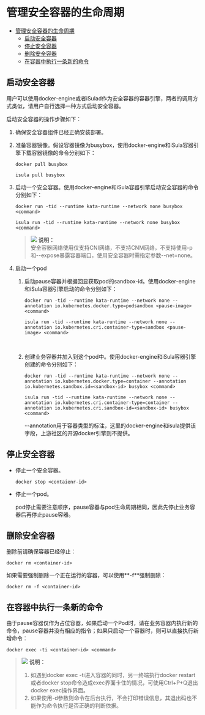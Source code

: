 # 管理安全容器的生命周期

- [管理安全容器的生命周期](#管理安全容器的生命周期)
    - [启动安全容器](#启动安全容器)
    - [停止安全容器](#停止安全容器)
    - [删除安全容器](#删除安全容器)
    - [在容器中执行一条新的命令](#在容器中执行一条新的命令)


## 启动安全容器

用户可以使用docker-engine或者iSulad作为安全容器的容器引擎，两者的调用方式类似，请用户自行选择一种方式启动安全容器。

启动安全容器的操作步骤如下：

1.  确保安全容器组件已经正确安装部署。
2.  准备容器镜像。假设容器镜像为busybox，使用docker-engine和iSula容器引擎下载容器镜像的命令分别如下：

    ```
    docker pull busybox
    ```

    ```
    isula pull busybox
    ```

3.  启动一个安全容器。使用docker-engine和iSula容器引擎启动安全容器的命令分别如下：

    ```
    docker run -tid --runtime kata-runtime --network none busybox <command>
    ```

    ```
    isula run -tid --runtime kata-runtime --network none busybox <command>
    ```

    >![](./public_sys-resources/icon-note.gif) **说明：**   
    >安全容器网络使用仅支持CNI网络，不支持CNM网络，不支持使用-p和--expose暴露容器端口，使用安全容器时需指定参数--net=none。  

4.  启动一个pod
    1.  启动pause容器并根据回显获取pod的sandbox-id。使用docker-engine和iSula容器引擎启动的命令分别如下：

        ```
        docker run -tid --runtime kata-runtime --network none --annotation io.kubernetes.docker.type=podsandbox <pause-image> <command>
        ```

        ```
        isula run -tid --runtime kata-runtime --network none --annotation io.kubernetes.cri.container-type=sandbox <pause-image> <command>
        ```

          

    1.  创建业务容器并加入到这个pod中。使用docker-engine和iSula容器引擎创建的命令分别如下：

        ```
        docker run -tid --runtime kata-runtime --network none --annotation io.kubernetes.docker.type=container --annotation io.kubernetes.sandbox.id=<sandbox-id> busybox <command>
        ```

        ```
        isula run -tid --runtime kata-runtime --network none --annotation io.kubernetes.cri.container-type=container --annotation io.kubernetes.cri.sandbox-id=<sandbox-id> busybox <command>
        ```

        --annotation用于容器类型的标注，这里的docker-engine和isula提供该字段，上游社区的开源docker引擎则不提供。



## 停止安全容器

-   停止一个安全容器。

    ```
    docker stop <contaienr-id>
    ```

-   停止一个pod。

    pod停止需要注意顺序，pause容器与pod生命周期相同，因此先停止业务容器后再停止pause容器。


## 删除安全容器

删除前请确保容器已经停止：

```
docker rm <container-id>
```

如果需要强制删除一个正在运行的容器，可以使用**-f**强制删除：

```
docker rm -f <container-id>
```

## 在容器中执行一条新的命令

由于pause容器仅作为占位容器，如果启动一个Pod时，请在业务容器内执行新的命令，pause容器并没有相应的指令；如果只启动一个容器时，则可以直接执行新增命令：

```
docker exec -ti <container-id> <command>
```

>![](./public_sys-resources/icon-note.gif) **说明：**   
>1.  如遇到docker exec -ti进入容器的同时，另一终端执行docker restart或者docker stop命令造成exec界面卡住的情况，可使用Ctrl+P+Q退出docker exec操作界面。  
>2.  如果使用-d参数则命令在后台执行，不会打印错误信息，其退出码也不能作为命令执行是否正确的判断依据。  

